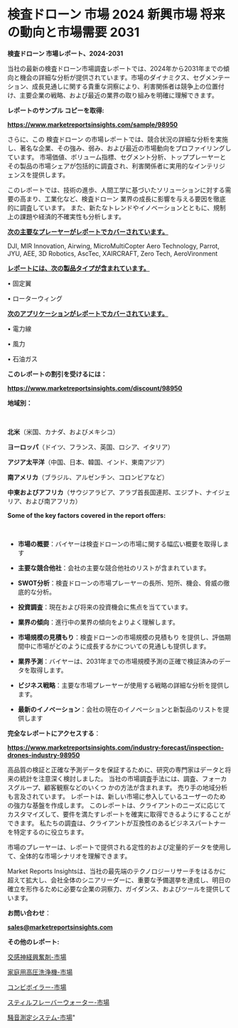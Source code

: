 # 検査ドローン 市場 2024 新興市場 将来の動向と市場需要 2031

<strong>検査ドローン 市場レポート、2024-2031</strong>

当社の最新の検査ドローン市場調査レポートでは、2024年から2031年までの傾向と機会の詳細な分析が提供されています。市場のダイナミクス、セグメンテーション、成長見通しに関する貴重な洞察により、利害関係者は競争上の位置付け、主要企業の戦略、および最近の業界の取り組みを明確に理解できます。



<strong>レポートのサンプル コピーを取得:</strong> <a href=https://www.marketreportsinsights.com/sample/98950>

<strong><u>https://www.marketreportsinsights.com/sample/98950</u></strong></a>

さらに、この 検査ドローン の市場レポートでは、競合状況の詳細な分析を実施し、著名な企業、その強み、弱み、および最近の市場動向をプロファイリングしています。 市場価値、ボリューム指標、セグメント分析、トッププレーヤーとその製品の市場シェアが包括的に調査され、利害関係者に実用的なインテリジェンスを提供します。

このレポートでは、技術の進歩、人間工学に基づいたソリューションに対する需要の高まり、工業化など、検査ドローン 業界の成長に影響を与える要因を徹底的に調査しています。 また、新たなトレンドやイノベーションとともに、規制上の課題や経済的不確実性も分析します。



<strong><u>次の主要なプレーヤーがレポートでカバーされています。</u></strong>

DJI, MIR Innovation, Airwing, MicroMultiCopter Aero Technology, Parrot, JYU, AEE, 3D Robotics, AscTec, XAIRCRAFT, Zero Tech, AeroVironment



<strong><u><b>レポートには、次の製品タイプが含まれています。</b></u></strong>

• 固定翼

• ローターウィング



<strong><u><b>次のアプリケーションがレポートでカバーされています。</b></u></strong>

• 電力線

• 風力

• 石油ガス



<strong><b>このレポートの割引を受けるには：</b></strong>

<a href=https://www.marketreportsinsights.com/discount/98950>

<strong><u>https://www.marketreportsinsights.com/discount/98950</u></strong></a>



<strong>地域別：</strong>

<strong> </strong>



<strong>北米</strong>（米国、カナダ、およびメキシコ）



<strong>ヨーロッパ</strong>（ドイツ、フランス、英国、ロシア、イタリア）



<strong>アジア太平洋</strong>（中国、日本、韓国、インド、東南アジア）



<strong>南アメリカ</strong>（ブラジル、アルゼンチン、コロンビアなど）



<strong>中東およびアフリカ</strong>（サウジアラビア、アラブ首長国連邦、エジプト、ナイジェリア、および南アフリカ）



<strong>Some of the key factors covered in the report offers:</strong>

<strong> </strong>
<ul>
  <li>

<strong>市場の概要</strong>：バイヤーは検査ドローンの市場に関する幅広い概要を取得します</li>
  <li>

<strong>主要な競合他社</strong>：会社の主要な競合他社のリストが含まれています。</li>
  <li>

<strong>SWOT分析</strong>：検査ドローンの市場プレーヤーの長所、短所、機会、脅威の徹底的な分析。</li>
  <li>

<strong>投資調査</strong>：現在および将来の投資機会に焦点を当てています。</li>
  <li>

<strong>業界の傾向</strong>：進行中の業界の傾向をよりよく理解します。</li>
  <li>

<strong>市場規模の見積もり</strong>：検査ドローンの市場規模の見積もり を提供し、評価期間中に市場がどのように成長するかについての見通しも提供します。</li>
  <li>

<strong>業界予測</strong>：バイヤーは、2031年までの市場規模予測の正確で検証済みのデータを取得します。</li>
  <li>

<strong>ビジネス戦略</strong>：主要な市場プレーヤーが使用する戦略の詳細な分析を提供します。</li>
  <li>

<strong>最新のイノベーション</strong>：会社の現在のイノベーションと新製品のリストを提供します</li>
</ul>


<strong>完全なレポートにアクセスする</strong>：

<a href=https://www.marketreportsinsights.com/industry-forecast/inspection-drones-industry-98950>

<strong><u>https://www.marketreportsinsights.com/industry-forecast/inspection-drones-industry-98950</u></strong></a>

高品質の検証と正確な予測データを保証するために、研究の専門家はデータと将来の統計を注意深く検討しました。 当社の市場調査手法には、調査、フォーカスグループ、顧客観察などのいくつ かの方法が含まれます。 売り手の地域分析も言及されています。 レポートは、新しい市場に参入しているユーザーのための強力な基盤を作成します。 このレポートは、クライアントのニーズに応じてカスタマイズして、要件を満たすレポートを確実に取得できるようにすることができます。 私たちの調査は、クライアントが互換性のあるビジネスパートナーを特定するのに役立ちます。

市場のプレーヤーは、レポートで提供される定性的および定量的データを使用して、全体的な市場シナリオを理解できます。

Market Reports Insightsは、当社の最先端のテクノロジーリサーチをはるかに超えて拡大し、会社全体のシニアリーダーに、重要な予備選挙を達成し、明日の確立を形作るために必要な企業の洞察力、ガイダンス、およびツールを提供しています。



<strong><b>お問い合わせ</b></strong>：

<a href=mailto:sales@marketreportsinsights.com>

<strong><u>sales@marketreportsinsights.com</u></strong></a>



<strong>その他のレポート:</strong>

<a href=https://www.linkedin.com/pulse/交感神経興奮剤-市場-2023-swot-分析と最新イノベーション-2030-yv6zf/>交感神経興奮剤-市場</a>

<a href=https://www.linkedin.com/pulse/家庭用高圧洗浄機-市場-2023-収益と成長ドライバー-2030-trend-titans-360-analysis-jxitf/>家庭用高圧洗浄機-市場</a>

<a href=https://www.linkedin.com/pulse/コンビボイラー-市場-2023-年のダイナミクスとビジネストレンド-2030-zwavf/>コンビボイラー-市場</a>

<a href=https://www.linkedin.com/pulse/スティルフレーバーウォーター-市場-2023-競争分析と事業成長-2030-pr-news-hub-19zgf/>スティルフレーバーウォーター-市場</a>

<a href=https://www.linkedin.com/pulse/騒音測定システム-市場-2023-新興市場-将来の動向と市場需要-2030-ppouf/>騒音測定システム-市場</a>"
